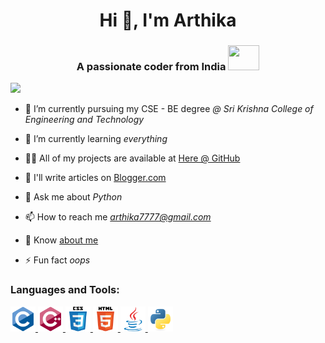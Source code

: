 <h1 align="center">Hi 👋, I'm Arthika</h1>
<h3 align="center">A passionate coder from India
<img src="https://camo.githubusercontent.com/63371d36886ee658f5a97401f393e1ab1684b2fd3de674b8f5efc7d410b2a3d0/68747470733a2f2f6d656469612e67697068792e636f6d2f6d656469612f57556c706c634d704f43456d5447427442572f67697068792e676966" width="50" height="40"/>
</h3>
<p align="left"> <a href="https://twitter.com/Arthika_G" target="blank"><img src="https://img.shields.io/twitter/follow/ArthikaGanesan?logo=twitter&style=for-the-badge" /></a> </p>

- 🔭 I’m currently pursuing my CSE - BE degree *@ Sri Krishna College of Engineering and Technology*

- 🌱 I’m currently learning *everything*

- 👨‍💻 All of my projects are available at [Here @ GitHub](github.com/arthikag)

- 📝 I'll write articles on [Blogger.com](https://arthikag.blogspot.com/)

- 💬 Ask me about *Python*

- 📫 How to reach me *arthika7777@gmail.com*

- 📄 Know <a href="https://drive.google.com/file/d/1zR0wl9JlgKPdSt5YuyGATGLXd1cEIgTp/view?usp=sharing" target="_blank">about me</a>

- ⚡ Fun fact *oops*

<h3 align="left">Languages and Tools:</h3>
<p align="left"> <a href="https://www.cprogramming.com/" target="_blank"> <img src="https://raw.githubusercontent.com/devicons/devicon/master/icons/c/c-original.svg" alt="c" width="40" height="40"/> </a> <a href="https://www.w3schools.com/cpp/" target="_blank"> <img src="https://raw.githubusercontent.com/devicons/devicon/master/icons/cplusplus/cplusplus-original.svg" alt="cplusplus" width="40" height="40"/> </a> <a href="https://www.w3schools.com/css/" target="_blank"> <img src="https://raw.githubusercontent.com/devicons/devicon/master/icons/css3/css3-original-wordmark.svg" alt="css3" width="40" height="40"/> </a> <a href="https://www.w3.org/html/" target="_blank"> <img src="https://raw.githubusercontent.com/devicons/devicon/master/icons/html5/html5-original-wordmark.svg" alt="html5" width="40" height="40"/> </a> <a href="https://www.java.com" target="_blank"> <img src="https://raw.githubusercontent.com/devicons/devicon/master/icons/java/java-original.svg" alt="java" width="40" height="40"/> </a> <a href="https://www.python.org" target="_blank"> <img src="https://raw.githubusercontent.com/devicons/devicon/master/icons/python/python-original.svg" alt="python" width="40" height="40"/> </a> </p>
